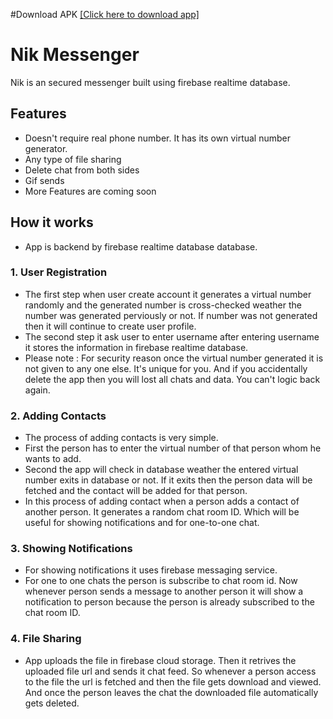 #Download APK [[Click here to download app]](https://mega.nz/file/8plnFRJR#pZTpilb1yiIuUVis9gO_WlCCU9-zfQkHJC8W36qyyIM)


# Nik Messenger

Nik is an secured messenger built using firebase realtime database.

## Features

- Doesn't require real phone number. It has its own virtual number generator.
- Any type of file sharing
- Delete chat from both sides
- Gif sends
- More Features are coming soon


## How it works
- App is backend by firebase realtime database database.

### 1. User Registration
- The first step when user create account it generates a virtual number randomly and the generated number is cross-checked weather the number was generated perviously or not. If number was not generated then it will continue to create user profile.
- The second step it ask user to enter username after entering username it stores the information in firebase realtime database.
- Please note : For security reason once the virtual number generated it is not given to any one else. It's unique for you. And if you accidentally delete the app then you will lost all chats and data. You can't logic back again.
### 2. Adding Contacts
- The process of adding contacts is very simple.
- First the person has to enter the virtual number of that person whom he wants to add.
- Second the app will check in database weather the entered virtual number exits in database or not. If it exits then the person data will be fetched and the contact will be added for that person.
- In this process of adding contact when a person adds a contact of another person. It generates a random chat room ID. Which will be useful for showing notifications and for one-to-one chat.
### 3. Showing Notifications
- For showing notifications it uses firebase messaging service.
- For one to one chats the person is subscribe to chat room id. Now whenever person sends a message to another person it will show a notification to person because the person is already subscribed to the chat room ID.
### 4. File Sharing
- App uploads the file in firebase cloud storage. Then it retrives the uploaded file url and sends it chat feed. So whenever a person access to the file the url is fetched and then the file gets download and viewed. And once the person leaves the chat the downloaded file automatically gets deleted.
